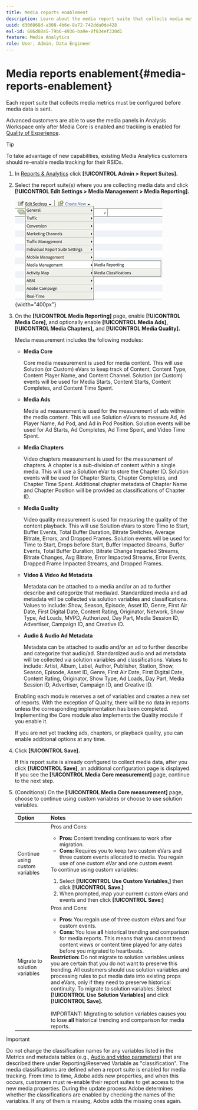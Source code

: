 ```yaml
---
title: Media reports enablement
description: Learn about the media report suite that collects media metrics.  Follow these steps to configure media reports before media data is sent.
uuid: d306068d-a308-4b6e-8a72-742dda0de428
exl-id: 686d88a5-79b6-4936-ba9e-8f834ef330d1
feature: Media Analytics
role: User, Admin, Data Engineer
---
```

# Media reports enablement{#media-reports-enablement}

Each report suite that collects media metrics must be configured before media data is sent.

Advanced customers are able to use the media panels in Analysis Workspace only after Media Core is enabled and tracking is enabled for [Quality of Experience](https://experienceleague.adobe.com/docs/media-analytics/using/sdk-implement/track-qos/track-qos-overview.html?lang=en).

>[!TIP]
>
>To take advantage of new capabilities, existing Media Analytics customers should re-enable media tracking for their RSIDs.

1. In [Reports & Analytics](https://my.omniture.com/login/) click **[!UICONTROL Admin > Report Suites].**
1. Select the report suite(s) where you are collecting media data and click **[!UICONTROL Edit Settings > Media Management > Media Reporting].**

    ![](assets/media-reporting.png){width="400px"}

1. On the **[!UICONTROL Media Reporting]** page, enable **[!UICONTROL Media Core],** and optionally enable **[!UICONTROL Media Ads],** **[!UICONTROL Media Chapters],** and **[!UICONTROL Media Quality].**

    Media measurement includes the following modules:

    * **Media Core**

       Core media measurement is used for media content. This will use Solution (or Custom) eVars to keep track of Content, Content Type, Content Player Name, and Content Channel. Solution (or Custom) events will be used for Media Starts, Content Starts, Content Completes, and Content Time Spent.

    * **Media Ads**

       Media ad measurement is used for the measurement of ads within the media content. This will use Solution eVvars to measure Ad, Ad Player Name, Ad Pod, and Ad in Pod Position. Solution events will be used for Ad Starts, Ad Completes, Ad Time Spent, and Video Time Spent.

    * **Media Chapters**

       Video chapters measurement is used for the measurement of chapters. A chapter is a sub-division of content within a single media. This will use a Solution eVar to store the Chapter ID. Solution events will be used for Chapter Starts, Chapter Completes, and Chapter Time Spent. Additional chapter metadata of Chapter Name and Chapter Position will be provided as classifications of Chapter ID.

    * **Media Quality**

       Video quality measurement is used for measuring the quality of the content playback. This will use Solution eVars to store Time to Start, Buffer Events, Total Buffer Duration, Bitrate Switches, Average Bitrate, Errors, and Dropped Frames. Solution events will be used for Time to Start, Drops before Start, Buffer Impacted Streams, Buffer Events, Total Buffer Duration, Bitrate Change Impacted Streams, Bitrate Changes, Avg Bitrate, Error Impacted Streams, Error Events, Dropped Frame Impacted Streams, and Dropped Frames.

    * **Video & Video Ad Metadata**

       Metadata can be attached to a media and/or an ad to further describe and categorize that media/ad. Standardized media and ad metadata will be collected via solution variables and classifications. Values to include: Show, Season, Episode, Asset ID, Genre, First Air Date, First Digital Date, Content Rating, Originator, Network, Show Type, Ad Loads, MVPD, Authorized, Day Part, Media Session ID, Advertiser, Campaign ID, and Creative ID.

    * **Audio & Audio Ad Metadata**

       Metadata can be attached to audio and/or an ad to further describe and categorize that audio/ad. Standardized audio and ad metadata will be collected via solution variables and classifications. Values to include: Artist, Album, Label, Author, Publisher, Station, Show, Season, Episode, Asset ID, Genre, First Air Date, First Digital Date, Content Rating, Originator, Show Type, Ad Loads, Day Part, Media Session ID, Advertiser, Campaign ID, and Creative ID.

   Enabling each module reserves a set of variables and creates a new set of reports. With the exception of Quality, there will be no data in reports unless the corresponding implementation has been completed. Implementing the Core module also implements the Quality module if you enable it.

   If you are not yet tracking ads, chapters, or playback quality, you can enable additional options at any time.

1. Click **[!UICONTROL Save].**

   If this report suite is already configured to collect media data, after you click **[!UICONTROL Save]**, an additional configuration page is displayed. If you see the **[!UICONTROL Media Core measurement]** page, continue to the next step.

1. (Conditional) On the **[!UICONTROL Media Core measurement]** page, choose to continue using custom variables or choose to use solution variables.

   | Option | Notes |
   | --- | --- |
   | Continue using custom variables | Pros and Cons:<ul> <li> **Pros:** Content trending continues to work after migration. </li> <li> **Cons:** Requires you to keep two custom eVars and three custom events allocated to media. You regain use of one custom eVar and one custom event. </li> </ul> To continue using custom variables: <ol> <li>Select **[!UICONTROL Use Custom Variables,]** then click **[!UICONTROL Save.]** </li> <li>When prompted, map your current custom eVars and events and then click **[!UICONTROL Save:]** </li> </ol> |
   | Migrate to solution variables | Pros and Cons:<ul> <li> **Pros:** You regain use of three custom eVars and four custom events. </li> <li> **Cons:** You lose **all** historical trending and comparison for media reports. This means that you cannot trend content views or content time played for any dates before you migrated to heartbeats. </li> </ul> **Restriction:**  Do not migrate to solution variables unless you are certain that you do not want to preserve this trending. All customers should use solution variables and processing rules to put media data into existing props and eVars, only if they need to preserve historical continuity. To migrate to solution variables: Select **[!UICONTROL Use Solution Variables]** and click **[!UICONTROL Save].** <br><br> IMPORTANT: Migrating to solution variables causes you to lose **all** historical trending and comparison for media reports. |

>[!IMPORTANT]
>
>Do not change the classification names for any variables listed in the Metrics and metadata tables (e.g., [Audio and video parameters](/help/metrics-and-metadata/audio-video-parameters.md)) that are described there under Reporting/Reserved Variable as "classification". The media classifications are defined when a report suite is enabled for media tracking. From time to time, Adobe adds new properties, and when this occurs, customers must re-enable their report suites to get access to the new media properties. During the update process Adobe determines whether the classifications are enabled by checking the names of the variables. If any of them is missing, Adobe adds the missing ones again.
